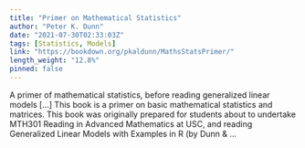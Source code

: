 ```yaml
---
title: "Primer on Mathematical Statistics"
author: "Peter K. Dunn"
date: "2021-07-30T02:33:03Z"
tags: [Statistics, Models]
link: "https://bookdown.org/pkaldunn/MathsStatsPrimer/"
length_weight: "12.8%"
pinned: false
---
```


A primer of mathematical statistics, before reading generalized linear models [...] This book is a primer on basic mathematical statistics and matrices. This book was originally prepared for students about to undertake
MTH301 Reading in Advanced Mathematics at
USC,
and reading
Generalized Linear Models with Examples in R
(by Dunn & ...
